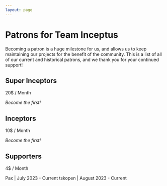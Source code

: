 ```yaml
---
layout: page
---
```


# Patrons for Team Inceptus

Becoming a patron is a huge milestone for us, and allows us to keep maintaining our projects for the benefit of the community. This is a list of all of our current and historical patrons, and we thank you for your continued support!

## Super Inceptors

20$ / Month

*Become the first!*

## Inceptors

10$ / Month

*Become the first!*

## Supporters

4$ / Month

Pax \| July 2023 - Current 
tskopen \| August 2023 - Current
